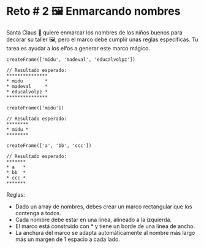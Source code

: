 # Reto # 2 🖼️ Enmarcando nombres

Santa Claus 🎅 quiere enmarcar los nombres de los niños buenos para decorar su taller 🖼️, pero el marco debe cumplir unas reglas específicas. Tu tarea es ayudar a los elfos a generar este marco mágico.

    createFrame(['midu', 'madeval', 'educalvolpz'])

    // Resultado esperado:
    ***************
    * midu        *
    * madeval     *
    * educalvolpz *
    ***************

    createFrame(['midu'])

    // Resultado esperado:
    ********
    * midu *
    ********

    createFrame(['a', 'bb', 'ccc'])

    // Resultado esperado:
    *******
    * a   *
    * bb  *
    * ccc *
    *******

Reglas:

- Dado un array de nombres, debes crear un marco rectangular que los contenga a todos.
- Cada nombre debe estar en una línea, alineado a la izquierda.
- El marco está construido con \* y tiene un borde de una línea de ancho.
- La anchura del marco se adapta automáticamente al nombre más largo más un margen de 1 espacio a cada lado.
